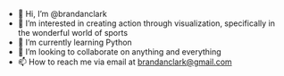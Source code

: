 - 👋 Hi, I’m @brandanclark
- 👀 I’m interested in creating action through visualization, specifically in the wonderful world of sports
- 🌱 I’m currently learning Python
- 💞️ I’m looking to collaborate on anything and everything
- 📫 How to reach me via email at brandanclark@gmail.com

<!---
brandanclark/brandanclark is a ✨ special ✨ repository because its `README.md` (this file) appears on your GitHub profile.
You can click the Preview link to take a look at your changes.
--->
